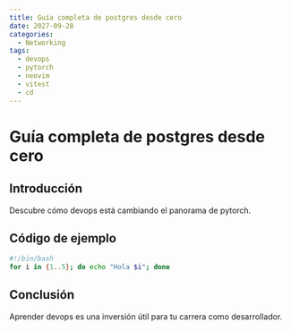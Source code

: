 ```yaml
---
title: Guía completa de postgres desde cero
date: 2027-09-28
categories:
  - Networking
tags:
  - devops
  - pytorch
  - neovim
  - vitest
  - cd
---
```


# Guía completa de postgres desde cero

## Introducción

Descubre cómo devops está cambiando el panorama de pytorch.

## Código de ejemplo

```bash
#!/bin/bash
for i in {1..5}; do echo "Hola $i"; done
```

## Conclusión

Aprender devops es una inversión útil para tu carrera como desarrollador.
